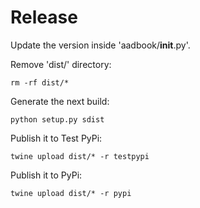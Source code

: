 # Release

Update the version inside 'aadbook/__init__.py'.

Remove 'dist/' directory:

    rm -rf dist/*

Generate the next build:

    python setup.py sdist

Publish it to Test PyPi:

    twine upload dist/* -r testpypi

Publish it to PyPi:

    twine upload dist/* -r pypi
